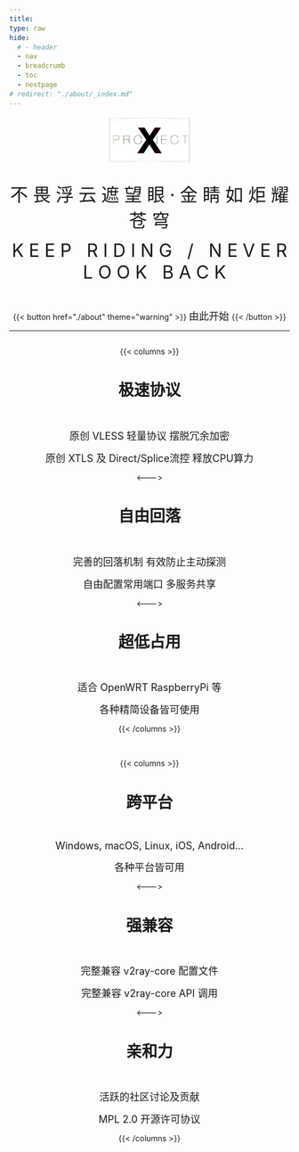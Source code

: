 ```yaml
---
title:
type: raw
hide:
  # - header
  - nav
  - breadcrumb
  - toc
  - nextpage
# redirect: "./about/_index.md"
---
```


<div  align="center">  
<img src="./LogoX2.png" width = "30%" height = "30%" alt="logo" align=center />

<br/>
<br/>

<font size="6" >不 畏 浮 云 遮 望 眼  ·  金 睛 如 炬 耀 苍 穹</font>

<font size="6" >K E E P &nbsp; R I D I N G &nbsp; / &nbsp; N E V E R &nbsp; L O O K &nbsp; B A C K</font>

<br/>

{{< button href="./about" theme="warning" >}} <font size="4" >由此开始 </font> {{< /button >}}  

---

</div>

<div  align="center">  
<div style="width:80%;display: inline-block;" >

{{< columns >}}

# 极速协议
<br />

<font size="4" >原创 VLESS 轻量协议 摆脱冗余加密</font>

<font size="4" >原创 XTLS 及 Direct/Splice流控 释放CPU算力</font>

<--->

# 自由回落
<br />

<font size="4" >完善的回落机制 有效防止主动探测</font>

<font size="4" >自由配置常用端口 多服务共享</font>

<--->

# 超低占用

<br />

<font size="4" >适合 OpenWRT RaspberryPi 等</font>

<font size="4" >各种精简设备皆可使用</font>

{{< /columns >}}

<br />

{{< columns >}}

# 跨平台

<br />

<font size="4" >Windows, macOS, Linux, iOS, Android... </font>

<font size="4" >各种平台皆可用</font>

<--->

# 强兼容

<br />

<font size="4" >完整兼容 v2ray-core 配置文件</font>

<font size="4" >完整兼容 v2ray-core API 调用</font>

<--->

# 亲和力

<br />

<font size="4" >活跃的社区讨论及贡献</font>

<font size="4" >MPL 2.0 开源许可协议</font>

{{< /columns >}}

</div>
</div>

<br />

<br />  
